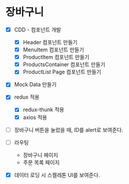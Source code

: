 # 장바구니

- [x] CDD - 컴포넌트 개발
  - [x] Header 컴포넌트 만들기
  - [x] MenuItem 컴포넌트 만들기
  - [x] ProductItem 컴포넌트 만들기
  - [x] ProductsContainer 컴포넌트 만들기
  - [x] ProductList Page 컴포넌트 만들기
- [x] Mock Data 만들기

- [x] redux 적용
  - [x] redux-thunk 적용
  - [x] axios 적용
- [ ] 장바구니 버튼을 눌렀을 때, ID를 alert로 보여준다.
- [ ] 라우팅

  - 장바구니 페이지
  - 주문 목록 페이지

- [x] 데이터 로딩 시 스켈레톤 UI를 보여준다.
